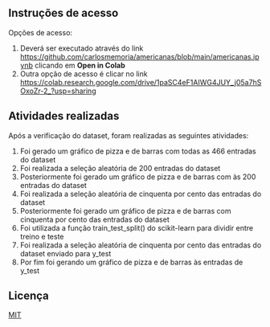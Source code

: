 ## Instruções de acesso

Opções de acesso: 
1. Deverá ser executado através do link https://github.com/carlosmemoria/americanas/blob/main/americanas.ipynb clicando em **Open in Colab**
2. Outra opção de acesso é clicar no link https://colab.research.google.com/drive/1paSC4eF1AIWG4JUY_j05a7hSOxoZr-2_?usp=sharing



## Atividades realizadas

Após a verificação do dataset, foram realizadas as seguintes atividades:

1. Foi gerado um gráfico de pizza e de barras com todas as 466 entradas do dataset
2. Foi realizada a seleção aleatória de 200 entradas do dataset
3. Posteriormente foi gerado um gráfico de pizza e de barras com às 200 entradas do dataset
4. Foi realizada a seleção aleatória de cinquenta por cento das entradas do dataset
5. Posteriormente foi gerado um gráfico de pizza e de barras com cinquenta por cento das entradas do dataset
6. Foi utilizada a função train_test_split() do scikit-learn para dividir entre treino e teste
7. Foi realizada a seleção aleatória de cinquenta por cento das entradas do dataset enviado para y_test
8. Por fim foi gerando um gráfico de pizza e de barras às entradas de y_test

## Licença
[MIT](https://choosealicense.com/licenses/mit/)

